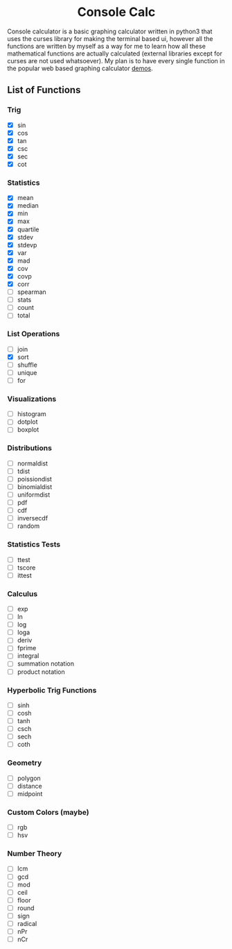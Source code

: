 <h1 align="center">Console Calc</h1>

Console calculator is a basic graphing calculator written in python3 that uses the curses library for making the terminal based ui, however all the functions are written by myself as a way for me to learn how all these mathematical functions are actually calculated (external libraries except for curses are not used whatsoever).  My plan is to have every single function in the popular web based graphing calculator [demos](https://desmos.com/calculator).

## List of Functions

### Trig

- [x] sin
- [x] cos
- [x] tan
- [x] csc
- [x] sec
- [x] cot

### Statistics

- [x] mean
- [x] median
- [x] min
- [x] max
- [x] quartile
- [x] stdev
- [x] stdevp
- [x] var
- [x] mad
- [x] cov
- [x] covp
- [x] corr
- [ ] spearman
- [ ] stats
- [ ] count
- [ ] total

### List Operations

- [ ] join
- [x] sort
- [ ] shuffle
- [ ] unique
- [ ] for

### Visualizations

- [ ] histogram
- [ ] dotplot
- [ ] boxplot

### Distributions

- [ ] normaldist
- [ ] tdist
- [ ] poissiondist
- [ ] binomialdist
- [ ] uniformdist
- [ ] pdf
- [ ] cdf
- [ ] inversecdf
- [ ] random

### Statistics Tests

- [ ] ttest
- [ ] tscore
- [ ] ittest

### Calculus

- [ ] exp
- [ ] ln
- [ ] log
- [ ] loga
- [ ] deriv
- [ ] fprime
- [ ] integral
- [ ] summation notation
- [ ] product notation

### Hyperbolic Trig Functions

- [ ] sinh
- [ ] cosh
- [ ] tanh
- [ ] csch
- [ ] sech
- [ ] coth

### Geometry

- [ ] polygon
- [ ] distance
- [ ] midpoint

### Custom Colors (maybe)

- [ ] rgb
- [ ] hsv

### Number Theory

- [ ] lcm
- [ ] gcd
- [ ] mod
- [ ] ceil
- [ ] floor
- [ ] round
- [ ] sign
- [ ] radical
- [ ] nPr
- [ ] nCr
